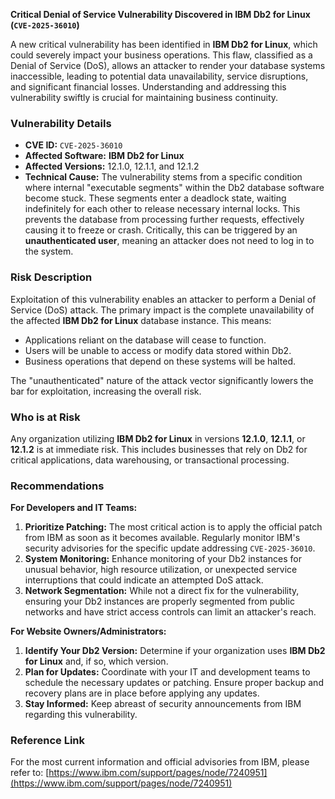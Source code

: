 **Critical Denial of Service Vulnerability Discovered in IBM Db2 for Linux (`CVE-2025-36010`)**

A new critical vulnerability has been identified in **IBM Db2 for Linux**, which could severely impact your business operations. This flaw, classified as a Denial of Service (DoS), allows an attacker to render your database systems inaccessible, leading to potential data unavailability, service disruptions, and significant financial losses. Understanding and addressing this vulnerability swiftly is crucial for maintaining business continuity.

### Vulnerability Details

*   **CVE ID:** `CVE-2025-36010`
*   **Affected Software:** **IBM Db2 for Linux**
*   **Affected Versions:** 12.1.0, 12.1.1, and 12.1.2
*   **Technical Cause:** The vulnerability stems from a specific condition where internal "executable segments" within the Db2 database software become stuck. These segments enter a deadlock state, waiting indefinitely for each other to release necessary internal locks. This prevents the database from processing further requests, effectively causing it to freeze or crash. Critically, this can be triggered by an **unauthenticated user**, meaning an attacker does not need to log in to the system.

### Risk Description

Exploitation of this vulnerability enables an attacker to perform a Denial of Service (DoS) attack. The primary impact is the complete unavailability of the affected **IBM Db2 for Linux** database instance. This means:

*   Applications reliant on the database will cease to function.
*   Users will be unable to access or modify data stored within Db2.
*   Business operations that depend on these systems will be halted.

The "unauthenticated" nature of the attack vector significantly lowers the bar for exploitation, increasing the overall risk.

### Who is at Risk

Any organization utilizing **IBM Db2 for Linux** in versions **12.1.0**, **12.1.1**, or **12.1.2** is at immediate risk. This includes businesses that rely on Db2 for critical applications, data warehousing, or transactional processing.

### Recommendations

**For Developers and IT Teams:**

1.  **Prioritize Patching:** The most critical action is to apply the official patch from IBM as soon as it becomes available. Regularly monitor IBM's security advisories for the specific update addressing `CVE-2025-36010`.
2.  **System Monitoring:** Enhance monitoring of your Db2 instances for unusual behavior, high resource utilization, or unexpected service interruptions that could indicate an attempted DoS attack.
3.  **Network Segmentation:** While not a direct fix for the vulnerability, ensuring your Db2 instances are properly segmented from public networks and have strict access controls can limit an attacker's reach.

**For Website Owners/Administrators:**

1.  **Identify Your Db2 Version:** Determine if your organization uses **IBM Db2 for Linux** and, if so, which version.
2.  **Plan for Updates:** Coordinate with your IT and development teams to schedule the necessary updates or patching. Ensure proper backup and recovery plans are in place before applying any updates.
3.  **Stay Informed:** Keep abreast of security announcements from IBM regarding this vulnerability.

### Reference Link

For the most current information and official advisories from IBM, please refer to:
[https://www.ibm.com/support/pages/node/7240951](https://www.ibm.com/support/pages/node/7240951)